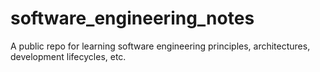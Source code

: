 # software_engineering_notes
A public repo for learning software engineering principles, architectures, development lifecycles, etc.
